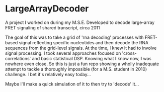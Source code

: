 # LargeArrayDecoder
A project I worked on during my M.S.E. Developed to decode large-array FRET signaling of shared transcript, circa 2011

The goal of this was to take a grid of 'rna decoding' processes with FRET-based signal reflecting specific nucleotides and then decode the RNA sequences from the grid-level signals.
At the time, I knew it had to involve signal processing.
I took several approaches focused on 'cross-correlations' and basic statistical DSP.
Knowing what I know now, I was nowhere even close.
So this is just a fun repo showing a wholly inadequate attempt to tackle a thoroughly impossible (for a M.S. student in 2010) challenge.
I bet it's relatively easy today...

Maybe I'll make a quick simulation of it to then try to 'decode' it...
